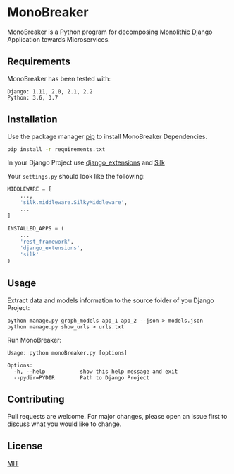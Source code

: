 # MonoBreaker

MonoBreaker is a Python program for decomposing Monolithic Django Application towards Microservices.

## Requirements

MonoBreaker has been tested with:

    Django: 1.11, 2.0, 2.1, 2.2
    Python: 3.6, 3.7


## Installation

Use the package manager [pip](https://pip.pypa.io/en/stable/) to install MonoBreaker Dependencies.

```bash
pip install -r requirements.txt
```
In your Django Project use [django_extensions](https://github.com/django-extensions/django-extensions) and [Silk](https://github.com/jazzband/django-silk)  

Your `settings.py` should look like the following:
```python
MIDDLEWARE = [
    ...,
    'silk.middleware.SilkyMiddleware',
    ...
]

INSTALLED_APPS = (
    ...
    'rest_framework',
    'django_extensions',
    'silk'
)
```

## Usage

Extract data and models information to the source folder of you Django Project:
```text
python manage.py graph_models app_1 app_2 --json > models.json
python manage.py show_urls > urls.txt
```

Run MonoBreaker:
```text
Usage: python monoBreaker.py [options]

Options:
  -h, --help           show this help message and exit
  --pydir=PYDIR        Path to Django Project

```

## Contributing
Pull requests are welcome. For major changes, please open an issue first to discuss what you would like to change.


## License
[MIT](https://choosealicense.com/licenses/mit/)

